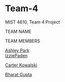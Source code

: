 # Team-4
MIST 4610, Team 4 Project

TEAM NAME 

TEAM MEMBERS 

[Ashley Park](https://github.com/ap86129) <br/>
[IzziePaden](https://github.com/izziepaden)

[Carter Kowalski](https://github.com/carterkowalski1)

[Bharat Gupta](https://github.com/BG57387)
